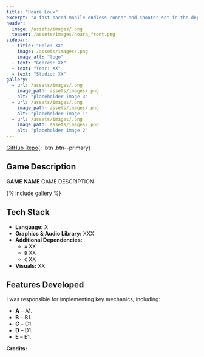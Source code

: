 ```yaml
---
title: "Hoara Loux"
excerpt: "A fast-paced mobile endless runner and shooter set in the depths of space!"
header:
  image: /assets/images/.png
  teaser: /assets/images/hoara_front.png
sidebar:
  - title: "Role: XX"
    image: /assets/images/.png
    image_alt: "logo"
  - text: "Genres: XX"
  - text: "Year: XX"
  - text: "Studio: XX"
gallery:
  - url: /assets/images/.png
    image_path: assets/images/.png
    alt: "placeholder image 3"
  - url: /assets/images/.png
    image_path: assets/images/.png
    alt: "placeholder image 1"
  - url: /assets/images/.png
    image_path: assets/images/.png
    alt: "placeholder image 2"
---
```

[GitHub Repo](#LINK){: .btn .btn--primary}
## Game Description
**GAME NAME**  GAME DESCRIPTION 

{% include gallery %}

## Tech Stack
- **Language:** X
- **Graphics & Audio Library:** XXX
- **Additional Dependencies:**
  - `A` XX
  - `B` XX
  - `C` XX
- **Visuals:** XX

## Features Developed
I was responsible for implementing key mechanics, including:
- **A** – A1.
- **B** – B1.
- **C** – C1.
- **D** – D1.
- **E** – E1.


**Credits:**
